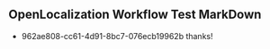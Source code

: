 ## OpenLocalization Workflow Test MarkDown
* 962ae808-cc61-4d91-8bc7-076ecb19962b thanks!

<!--HONumber=Aug16_HO2-->


